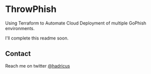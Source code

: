 # ThrowPhish
Using Terraform to Automate Cloud Deployment of multiple GoPhish environments. 

I'll complete this readme soon.

## Contact
Reach me on twitter [@hadricus](https://twitter.com/hadricus/)